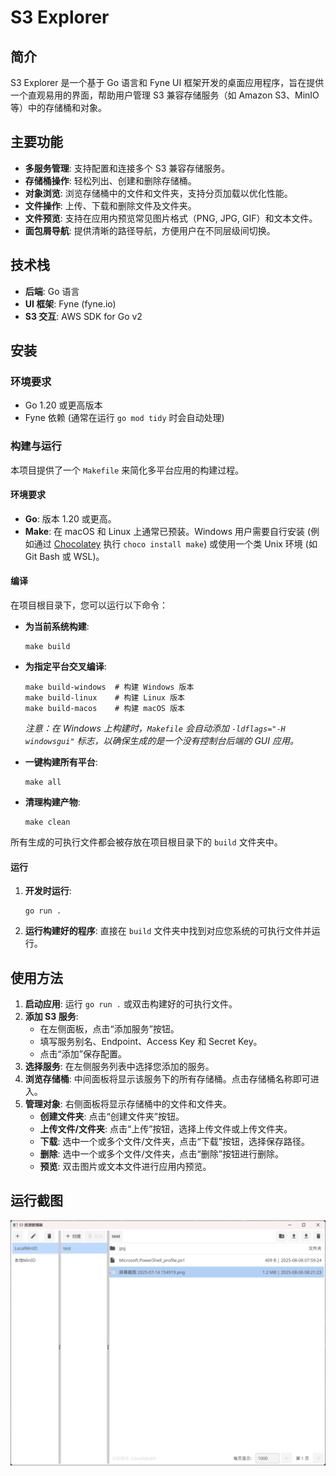 # S3 Explorer

## 简介

S3 Explorer 是一个基于 Go 语言和 Fyne UI 框架开发的桌面应用程序，旨在提供一个直观易用的界面，帮助用户管理 S3 兼容存储服务（如 Amazon S3、MinIO 等）中的存储桶和对象。

## 主要功能

*   **多服务管理**: 支持配置和连接多个 S3 兼容存储服务。
*   **存储桶操作**: 轻松列出、创建和删除存储桶。
*   **对象浏览**: 浏览存储桶中的文件和文件夹，支持分页加载以优化性能。
*   **文件操作**: 上传、下载和删除文件及文件夹。
*   **文件预览**: 支持在应用内预览常见图片格式（PNG, JPG, GIF）和文本文件。
*   **面包屑导航**: 提供清晰的路径导航，方便用户在不同层级间切换。

## 技术栈

*   **后端**: Go 语言
*   **UI 框架**: Fyne (fyne.io)
*   **S3 交互**: AWS SDK for Go v2

## 安装

### 环境要求

*   Go 1.20 或更高版本
*   Fyne 依赖 (通常在运行 `go mod tidy` 时会自动处理)

### 构建与运行

本项目提供了一个 `Makefile` 来简化多平台应用的构建过程。

#### 环境要求

*   **Go**: 版本 1.20 或更高。
*   **Make**: 在 macOS 和 Linux 上通常已预装。Windows 用户需要自行安装 (例如通过 [Chocolatey](https://chocolatey.org/install) 执行 `choco install make`) 或使用一个类 Unix 环境 (如 Git Bash 或 WSL)。

#### 编译

在项目根目录下，您可以运行以下命令：

- **为当前系统构建**:
  ```shell
  make build
  ```

- **为指定平台交叉编译**:
  ```shell
  make build-windows  # 构建 Windows 版本
  make build-linux    # 构建 Linux 版本
  make build-macos    # 构建 macOS 版本
  ```
  *注意：在 Windows 上构建时，`Makefile` 会自动添加 `-ldflags="-H windowsgui"` 标志，以确保生成的是一个没有控制台后端的 GUI 应用。*

- **一键构建所有平台**:
  ```shell
  make all
  ```

- **清理构建产物**:
  ```shell
  make clean
  ```

所有生成的可执行文件都会被存放在项目根目录下的 `build` 文件夹中。

#### 运行

1.  **开发时运行**:
    ```shell
    go run .
    ```
2.  **运行构建好的程序**:
    直接在 `build` 文件夹中找到对应您系统的可执行文件并运行。

## 使用方法

1.  **启动应用**: 运行 `go run .` 或双击构建好的可执行文件。
2.  **添加 S3 服务**:
    *   在左侧面板，点击“添加服务”按钮。
    *   填写服务别名、Endpoint、Access Key 和 Secret Key。
    *   点击“添加”保存配置。
3.  **选择服务**: 在左侧服务列表中选择您添加的服务。
4.  **浏览存储桶**: 中间面板将显示该服务下的所有存储桶。点击存储桶名称即可进入。
5.  **管理对象**: 右侧面板将显示存储桶中的文件和文件夹。
    *   **创建文件夹**: 点击“创建文件夹”按钮。
    *   **上传文件/文件夹**: 点击“上传”按钮，选择上传文件或上传文件夹。
    *   **下载**: 选中一个或多个文件/文件夹，点击“下载”按钮，选择保存路径。
    *   **删除**: 选中一个或多个文件/文件夹，点击“删除”按钮进行删除。
    *   **预览**: 双击图片或文本文件进行应用内预览。

## 运行截图 

![应用截图](assets/docs/运行截图1.png)
